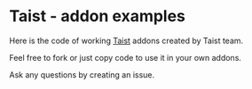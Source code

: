 Taist - addon examples
======================

Here is the code of working [Taist](http://tai.st) addons created by Taist team.

Feel free to fork or just copy code to use it in your own addons.

Ask any questions by creating an issue.
